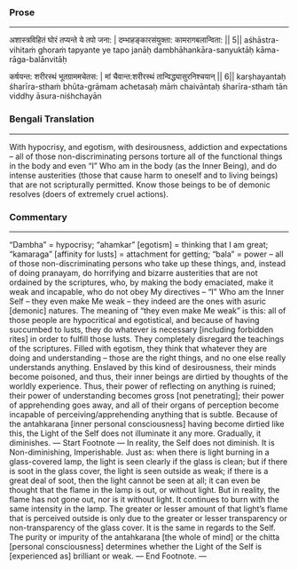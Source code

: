 ### Prose 
 --- 
अशास्त्रविहितं घोरं तप्यन्ते ये तपो जना: |
दम्भाहङ्कारसंयुक्ता: कामरागबलान्विता: || 5||
aśhāstra-vihitaṁ ghoraṁ tapyante ye tapo janāḥ
dambhāhankāra-sanyuktāḥ kāma-rāga-balānvitāḥ

कर्षयन्त: शरीरस्थं भूतग्राममचेतस: |
मां चैवान्त:शरीरस्थं तान्विद्ध्यासुरनिश्चयान् || 6||
karṣhayantaḥ śharīra-sthaṁ bhūta-grāmam achetasaḥ
māṁ chaivāntaḥ śharīra-sthaṁ tān viddhy āsura-niśhchayān

### Bengali Translation 
 --- 
With hypocrisy, and egotism, with desirousness, addiction and expectations – all of those non-discriminating persons torture all of the functional things in the body and even “I” Who am in the body (as the Inner Being), and do intense austerities (those that cause harm to oneself and to living beings) that are not scripturally permitted. Know those beings to be of demonic resolves (doers of extremely cruel actions).

### Commentary 
 --- 
“Dambha” = hypocrisy; “ahamkar” [egotism] = thinking that I am great; “kamaraga” [affinity for lusts] = attachment for getting; “bala” = power – all of those non-discriminating persons who take up these things, and, instead of doing pranayam, do horrifying and bizarre austerities that are not ordained by the scriptures, who, by making the body emaciated, make it weak and incapable, who do not obey My directives – “I” Who am the Inner Self – they even make Me weak – they indeed are the ones with asuric [demonic] natures. The meaning of “they even make Me weak” is this: all of those people are hypocritical and egotistical, and because of having succumbed to lusts, they do whatever is necessary [including forbidden rites] in order to fulfill those lusts. They completely disregard the teachings of the scriptures. Filled with egotism, they think that whatever they are doing and understanding – those are the right things, and no one else really understands anything. Enslaved by this kind of desirousness, their minds become poisoned, and thus, their inner beings are dirtied by thoughts of the worldly experience. Thus, their power of reflecting on anything is ruined; their power of understanding becomes gross [not penetrating]; their power of apprehending goes away, and all of their organs of perception become incapable of perceiving/apprehending anything that is subtle. Because of the antahkarana [inner personal consciousness] having become dirtied like this, the Light of the Self does not illuminate it any more. Gradually, it diminishes. — Start Footnote — In reality, the Self does not diminish. It is Non-diminishing, Imperishable. Just as: when there is light burning in a glass-covered lamp, the light is seen clearly if the glass is clean; but if there is soot in the glass cover, the light is seen outside as weak; if there is a great deal of soot, then the light cannot be seen at all; it can even be thought that the flame in the lamp is out, or without light. But in reality, the flame has not gone out, nor is it without light. It continues to burn with the same intensity in the lamp. The greater or lesser amount of that light’s flame that is perceived outside is only due to the greater or lesser transparency or non-transparency of the glass cover. It is the same in regards to the Self. The purity or impurity of the antahkarana [the whole of mind] or the chitta [personal consciousness] determines whether the Light of the Self is [experienced as] brilliant or weak. — End Footnote. —